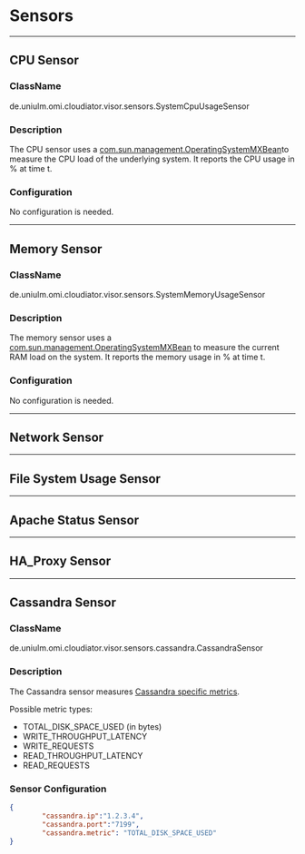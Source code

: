 ﻿# Sensors
***
## CPU Sensor
### ClassName
de.uniulm.omi.cloudiator.visor.sensors.SystemCpuUsageSensor
### Description
The CPU sensor uses a [com.sun.management.OperatingSystemMXBean](https://docs.oracle.com/javase/8/docs/jre/api/management/extension/com/sun/management/OperatingSystemMXBean.html)to measure the CPU load of the underlying system. It reports the CPU usage in % at time t.
### Configuration
No configuration is needed.
***
## Memory Sensor
### ClassName
de.uniulm.omi.cloudiator.visor.sensors.SystemMemoryUsageSensor
### Description
The memory sensor uses a [com.sun.management.OperatingSystemMXBean](https://docs.oracle.com/javase/8/docs/jre/api/management/extension/com/sun/management/OperatingSystemMXBean.html) to measure the current RAM load on the system. It reports the memory usage in % at time t.
### Configuration
No configuration is needed.
***
## Network Sensor
***
## File System Usage Sensor
***
## Apache Status Sensor
***
## HA_Proxy Sensor
***
## Cassandra Sensor
### ClassName
de.uniulm.omi.cloudiator.visor.sensors.cassandra.CassandraSensor
### Description
The Cassandra sensor measures [Cassandra specific metrics](https://wiki.apache.org/cassandra/Metrics). 

Possible metric types: 
- TOTAL_DISK_SPACE_USED (in bytes)
- WRITE_THROUGHPUT_LATENCY 
- WRITE_REQUESTS
- READ_THROUGHPUT_LATENCY 
- READ_REQUESTS

### Sensor Configuration
```json
{
        "cassandra.ip":"1.2.3.4",
        "cassandra.port":"7199",
      	"cassandra.metric": "TOTAL_DISK_SPACE_USED"
}
```
